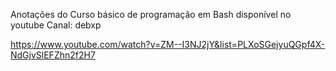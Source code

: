 Anotações do Curso básico de programação em Bash disponível no youtube Canal: debxp

https://www.youtube.com/watch?v=ZM--I3NJ2jY&list=PLXoSGejyuQGpf4X-NdGjvSlEFZhn2f2H7
